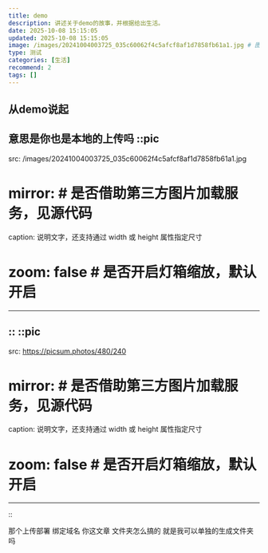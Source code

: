 ```yaml
---
title: demo
description: 讲述关于demo的故事，并根据给出生活。
date: 2025-10-08 15:15:05
updated: 2025-10-08 15:15:05
image: /images/20241004003725_035c60062f4c5afcf8af1d7858fb61a1.jpg # 图片
type: 测试
categories: [生活]
recommend: 2
tags: []
--- 
```


## 从demo说起

意思是你也是本地的上传吗
::pic
---

src: /images/20241004003725_035c60062f4c5afcf8af1d7858fb61a1.jpg

# mirror: # 是否借助第三方图片加载服务，见源代码

caption: 说明文字，还支持通过 width 或 height 属性指定尺寸

# zoom: false # 是否开启灯箱缩放，默认开启

---

::
::pic
---
src: https://picsum.photos/480/240
# mirror: # 是否借助第三方图片加载服务，见源代码
caption: 说明文字，还支持通过 width 或 height 属性指定尺寸
# zoom: false # 是否开启灯箱缩放，默认开启
---
::

那个上传部署 绑定域名
你这文章 文件夹怎么搞的 就是我可以单独的生成文件夹吗